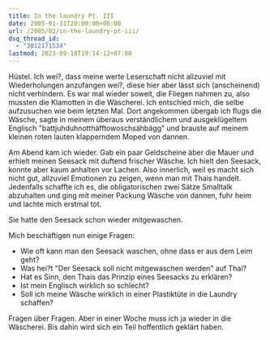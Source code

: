 ```yaml
---
title: In the laundry Pt. III
date: 2005-01-31T20:00:00+00:00
url: /2005/02/in-the-laundry-pt-iii/
dsq_thread_id:
  - "3012171534"
lastmod: 2023-09-10T19:14:12+07:00
---
```

Hüstel. Ich wei?, dass meine werte Leserschaft nicht allzuviel mit Wiederholungen anzufangen wei?, diese hier aber lässt sich (anscheinend) nicht verhindern. Es war mal wieder soweit, die Fliegen nahmen zu, also mussten die Klamotten in die Wäscherei. Ich entschied mich, die selbe aufzusuchen wie beim letzten Mal. Dort angekommen übergab ich flugs die Wäsche, sagte in meinem überaus verständlichem und ausgeklügeltem Englisch "battjuhduhnotthäfftowoschsähbägg" und brauste auf meinem kleinen roten lauten klapperndem Moped von dannen.

Am Abend kam ich wieder. Gab ein paar Geldscheine äber die Mauer und erhielt meinen Seesack mit duftend frischer Wäsche. Ich hielt den Seesack, konnte aber kaum anhalten vor Lachen. Also innerlich, weil es macht sich nicht gut, allzuviel Emotionen zu zeigen, wenn man mit Thais handelt. Jedenfalls schaffte ich es, die obligatorischen zwei Sätze Smalltalk abzuhalten und ging mit meiner Packung Wäsche von dannen, fuhr heim und lachte mich erstmal tot.

Sie hatte den Seesack schon wieder mitgewaschen.

Mich beschäftigen nun einige Fragen:

* Wie oft kann man den Seesack waschen, ohne dass er aus dem Leim geht?
* Was hei?t "Der Seesack soll nicht mitgewaschen werden" auf Thai?
* Hat es Sinn, den Thais das Prinzip eines Seesacks zu erklären?
* Ist mein Englisch wirklich so schlecht?
* Soll ich meine Wäsche wirklich in einer Plastiktüte in die Laundry schaffen?

Fragen über Fragen. Aber in einer Woche muss ich ja wieder in die Wäscherei. Bis dahin wird sich ein Teil hoffentlich geklärt haben.
